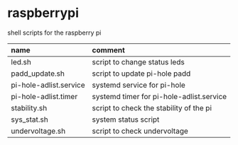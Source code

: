 # raspberrypi

shell scripts for the raspberry pi

| name                   | comment                                  |
| :--------------------- | :--------------------------------------- |
| led.sh                 | script to change status leds             |
| padd_update.sh         | script to update pi-hole padd            |
| pi-hole-adlist.service | systemd service for pi-hole              |
| pi-hole-adlist.timer   | systemd timer for pi-hole-adlist.service |
| stability.sh           | script to check the stability of the pi  |
| sys_stat.sh            | system status script                     |
| undervoltage.sh        | script to check undervoltage             |
